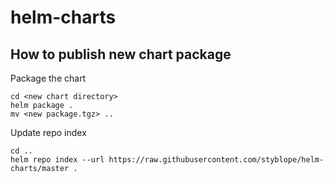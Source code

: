 # helm-charts

## How to publish new chart package

Package the chart

    cd <new chart directory>
    helm package .
    mv <new package.tgz> ..

Update repo index

    cd ..
    helm repo index --url https://raw.githubusercontent.com/styblope/helm-charts/master .
